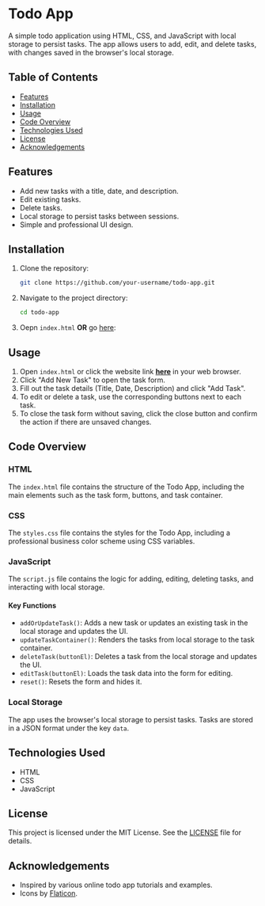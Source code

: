 # Todo App

A simple todo application using HTML, CSS, and JavaScript with local storage to persist tasks. The app allows users to add, edit, and delete tasks, with changes saved in the browser's local storage.

## Table of Contents

- [Features](#features)
- [Installation](#installation)
- [Usage](#usage)
- [Code Overview](#code-overview)
- [Technologies Used](#technologies-used)
- [License](#license)
- [Acknowledgements](#acknowledgements)

## Features

- Add new tasks with a title, date, and description.
- Edit existing tasks.
- Delete tasks.
- Local storage to persist tasks between sessions.
- Simple and professional UI design.

## Installation

1. Clone the repository:
    ```sh
    git clone https://github.com/your-username/todo-app.git
    ```
2. Navigate to the project directory:
    ```sh
    cd todo-app
    ```
3. Oepn `index.html` <strong>OR</strong> go [here](https://ash-taraghi.github.io/ToDo-LS-App/): 

## Usage

1. Open `index.html` or click the website link <strong>[here](https://ash-taraghi.github.io/ToDo-LS-App/)</strong> in your web browser.
2. Click "Add New Task" to open the task form.
3. Fill out the task details (Title, Date, Description) and click "Add Task".
4. To edit or delete a task, use the corresponding buttons next to each task.
5. To close the task form without saving, click the close button and confirm the action if there are unsaved changes.

## Code Overview

### HTML

The `index.html` file contains the structure of the Todo App, including the main elements such as the task form, buttons, and task container.

### CSS

The `styles.css` file contains the styles for the Todo App, including a professional business color scheme using CSS variables.

### JavaScript

The `script.js` file contains the logic for adding, editing, deleting tasks, and interacting with local storage.

#### Key Functions

- `addOrUpdateTask()`: Adds a new task or updates an existing task in the local storage and updates the UI.
- `updateTaskContainer()`: Renders the tasks from local storage to the task container.
- `deleteTask(buttonEl)`: Deletes a task from the local storage and updates the UI.
- `editTask(buttonEl)`: Loads the task data into the form for editing.
- `reset()`: Resets the form and hides it.

### Local Storage

The app uses the browser's local storage to persist tasks. Tasks are stored in a JSON format under the key `data`.

## Technologies Used

- HTML
- CSS
- JavaScript

## License

This project is licensed under the MIT License. See the [LICENSE](LICENSE) file for details.

## Acknowledgements

- Inspired by various online todo app tutorials and examples.
- Icons by [Flaticon](https://www.flaticon.com/).

